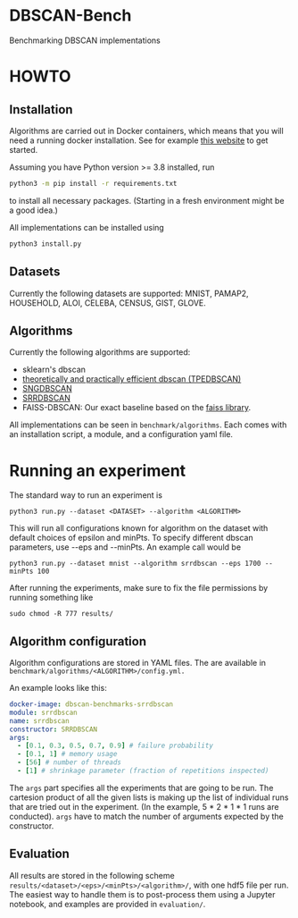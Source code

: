 # DBSCAN-Bench

Benchmarking DBSCAN implementations

# HOWTO

## Installation

Algorithms are carried out in Docker containers, which means that you will need a running docker installation. See for example [this website](https://www.digitalocean.com/community/tutorial-collections/how-to-install-and-use-docker) to get started.

Assuming you have Python version >= 3.8 installed, run

```bash
python3 -m pip install -r requirements.txt 
```

to install all necessary packages. (Starting in a fresh environment might be a good idea.)

All implementations can be installed using
```bash
python3 install.py
```

## Datasets

Currently the following datasets are supported: MNIST, PAMAP2, HOUSEHOLD, ALOI, CELEBA, CENSUS, GIST, GLOVE.

## Algorithms

Currently the following algorithms are supported:

- sklearn's dbscan
- [theoretically and practically efficient dbscan (TPEDBSCAN)](https://github.com/wangyiqiu/dbscan-python)
- [SNGDBSCAN](https://github.com/jenniferjang/subsampled_neighborhood_graph_dbscan)
- [SRRDBSCAN](https://github.com/cikm24-1183/srrdbscan)
- FAISS-DBSCAN: Our exact baseline based on the [faiss library](https://github.com/facebookresearch/faiss).

All implementations can be seen in `benchmark/algorithms`. Each comes with an installation script, a module, and a configuration yaml file.

# Running an experiment

The standard way to run an experiment is

```
python3 run.py --dataset <DATASET> --algorithm <ALGORITHM> 
```

This will run all configurations known for algorithm on the dataset with default choices of epsilon and minPts. To specify different dbscan parameters, use --eps and --minPts. An example call would be 

```
python3 run.py --dataset mnist --algorithm srrdbscan --eps 1700 --minPts 100
```

After running the experiments, make sure to fix the file permissions by running something like 

```
sudo chmod -R 777 results/
```

## Algorithm configuration

Algorithm configurations are stored in YAML files. The are available in `benchmark/algorithms/<ALGORITHM>/config.yml.`

An example looks like this:

```yaml
docker-image: dbscan-benchmarks-srrdbscan
module: srrdbscan
name: srrdbscan
constructor: SRRDBSCAN
args:
  - [0.1, 0.3, 0.5, 0.7, 0.9] # failure probability
  - [0.1, 1] # memory usage
  - [56] # number of threads
  - [1] # shrinkage parameter (fraction of repetitions inspected)
```

The `args` part specifies all the experiments that are going to be run. 
The cartesion product of all the given lists is making up the list of individual runs that are tried out in the experiment. (In the example, 5 * 2 * 1 * 1 runs are conducted).
`args` have to match the number of arguments expected by the constructor. 


## Evaluation

All results are stored in the following scheme `results/<dataset>/<eps>/<minPts>/<algorithm>/`, with one hdf5 file per run. The easiest way to handle them is to post-process them using a Jupyter notebook, and examples are provided in `evaluation/`. 






